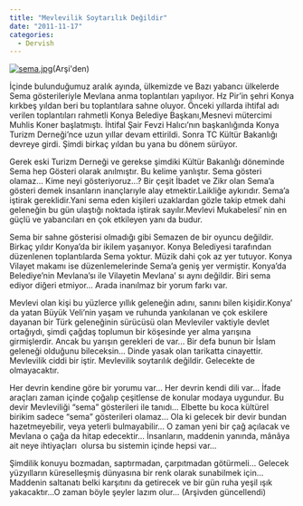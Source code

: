 ```yaml
---
title: "Mevlevilik Soytarılık Değildir"
date: "2011-11-17"
categories: 
  - Dervish
---
```


[![sema.jpg](/uploads/2011/11/sema.jpg)](/uploads/2011/11/sema.jpg "sema.jpg")(Arşi'den)

İçinde bulunduğumuz aralık ayında, ülkemizde ve Bazı yabancı ülkelerde Sema gösterileriyle Mevlana anma toplantıları yapılıyor. Hz Pir’in şehri Konya kırkbeş yıldan beri bu toplantılara sahne oluyor. Önceki yıllarda ihtifal adı verilen toplantıları rahmetli Konya Belediye Başkanı,Mesnevi mütercimi Muhlis Koner başlatmıştı. İhtifal Şair Fevzi Halıcı’nın başkanlığında Konya Turizm Derneği’nce uzun yıllar devam ettirildi. Sonra TC Kültür Bakanlığı devreye girdi. Şimdi birkaç yıldan bu yana bu dönem sürüyor.

Gerek eski Turizm Derneği ve gerekse şimdiki Kültür Bakanlığı döneminde Sema hep Gösteri olarak anılmıştır. Bu kelime yanlıştır. Sema gösteri olamaz... Kime neyi gösteriyoruz...? Bir çeşit İbadet ve Zikr olan Sema’a gösteri demek insanların inançlarıyle alay etmektir.Laikliğe aykırıdır. Sema’a iştirak gereklidir.Yani sema eden kişileri uzaklardan gözle takip etmek dahi geleneğin bu gün ulaştığı noktada iştirak sayılır.Mevlevi Mukabelesi’ nin en güçlü ve yabancıları en çok etkileyen yanı da budur.

Sema bir sahne gösterisi olmadığı gibi Semazen de bir oyuncu değildir. Birkaç yıldır Konya’da bir ikilem yaşanıyor. Konya Belediyesi tarafından düzenlenen toplantılarda Sema yoktur. Müzik dahi çok az yer tutuyor. Konya Vilayet makamı ise düzenlemelerinde Sema’a geniş yer vermiştir. Konya’da Belediye’nin Mevlana’sı ile Vilayetin Mevlana’ sı aynı değildir. Biri sema ediyor diğeri etmiyor... Arada inanılmaz bir yorum farkı var.

Mevlevi olan kişi bu yüzlerce yıllık geleneğin adını, sanını bilen kişidir.Konya’ da yatan Büyük Veli’nin yaşam ve ruhunda yankılanan ve çok eskilere dayanan bir Türk geleneğinin sürücüsü olan Mevleviler vaktiyle devlet ortağıydı, şimdi çağdaş toplumun bir köşesinde yer alma yarışına girmişlerdir. Ancak bu yarışın gerekleri de var... Bir defa bunun bir İslam geleneği olduğunu bileceksin... Dinde yasak olan tarikatta cinayettir. Mevlevilik ciddi bir iştir. Mevlevilik soytarılık değildir. Gelecekte de olmayacaktır.

Her devrin kendine göre bir yorumu var... Her devrin kendi dili var... İfade araçları zaman içinde çoğalıp çeşitlense de konular modaya uygundur. Bu devir Mevleviliği “sema” gösterileri ile tanıdı... Elbette bu koca kültürel birikim sadece “sema” gösterileri olamaz... Ola ki gelecek bir devir bundan hazetmeyebilir, veya yeterli bulmayabilir... O zaman yeni bir çağ açılacak ve Mevlana o çağa da hitap edecektir... İnsanların, maddenin yanında, mânâya ait neye ihtiyaçları  olursa bu sistemin içinde hepsi var...

Şimdilik konuyu bozmadan, saptırmadan, çarpıtmadan götürmeli... Gelecek yüzyılların küreselleşmiş dünyasına bir renk olarak sunabilmek için... Maddenin saltanatı belki karşıtını da getirecek ve bir gün ruha yeşil ışık yakacaktır...O zaman böyle şeyler lazım olur... (Arşivden güncellendi)
